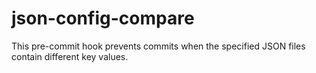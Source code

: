 # json-config-compare
This pre-commit hook prevents commits when the specified JSON files contain different key values.
